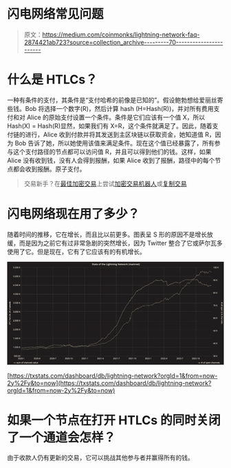 # 闪电网络常见问题

> 原文：<https://medium.com/coinmonks/lightning-network-faq-2874421ab723?source=collection_archive---------70----------------------->

# 什么是 HTLCs？

一种有条件的支付，其条件是“支付哈希的前像是已知的”。假设鲍勃想给爱丽丝寄些钱。Bob 将选择一个数字(R)，然后计算 hash (H=Hash(R))，并对所有费用支付和对 Alice 的原始支付设置一个条件。条件是它们应该有一个值 X，所以 Hash(X) = Hash(R)显然，如果我们有 X=R，这个条件就满足了。因此，随着支付链的进行，Alice 收到付款并将其发送到主区块链以获取资金，她知道值 R，因为 Bob 告诉了她，所以她使用该值来满足条件。现在这个值已经暴露了，所有参与这个支付路径的节点都可以访问值 R，并且可以得到他们的钱。这样，如果 Alice 没有收到钱，没有人会得到报酬，如果 Alice 收到了报酬，路径中的每个节点都会收到报酬。原子支付。

> 交易新手？在[最佳加密交易](/coinmonks/crypto-exchange-dd2f9d6f3769)上尝试[加密交易机器人](/coinmonks/crypto-trading-bot-c2ffce8acb2a)或[复制交易](/coinmonks/top-10-crypto-copy-trading-platforms-for-beginners-d0c37c7d698c)

# 闪电网络现在用了多少？

随着时间的推移，它在增长，而且比以前更多。图表呈 S 形的原因不是增长放缓，而是因为之前它有过非常急剧的突然增长，因为 Twitter 整合了它或萨尔瓦多使用了它。但是现在，它有了它应该有的有机增长。

![](img/6a46cdd2c3f928c712731641ae955996.png)

[https://txstats.com/dashboard/db/lightning-network?orgId=1&from=now-2y%2Fy&to=now](https://txstats.com/dashboard/db/lightning-network?orgId=1&from=now-2y%2Fy&to=now)

# 如果一个节点在打开 HTLCs 的同时关闭了一个通道会怎样？

由于收款人仍有更新的交易，它可以挑战其他参与者并赢得所有的钱。